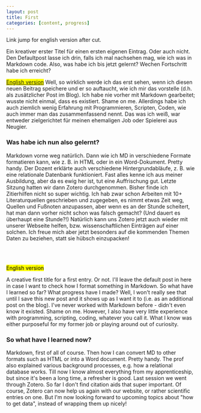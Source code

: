```yaml
---
layout: post
title: First
categories: [content, progress]
---
```

Link jump for english version after cut.

Ein kreativer erster Titel für einen ersten eigenen Eintrag. Oder auch nicht. Den Defaultpost lasse ich drin, falls ich mal nachsehen mag, wie ich was in Markdown code. 
Also, was habe ich bis jetzt gelernt? Wechen Fortschritt habe ich erreicht? 
<!--more-->

<mark>[English version](#english)</mark>
Well, so wirklich werde ich das erst sehen, wenn ich diesen neuen Beitrag speichere und er so auftaucht, wie ich mir das vorstelle (d.h. als zusätzlicher Post im Blog). Ich habe nie vorher mit Markdown gearbeitet; wusste nicht einmal, dass es existiert. Shame on me. Allerdings habe ich auch ziemlich wenig Erfahrung mit Programmieren, Scripten, Coden, wie auch immer man das zusammenfassend nennt. Das was ich weiß, war entweder zielgerichtet für meinen ehemaligen Job oder Spielerei aus Neugier. 

### Was habe ich nun also gelernt?

Markdown vorne weg natürlich. Dann wie ich MD in verschiedene Formate formatieren kann, wie z. B. in HTML oder in ein Word-Dokument. Pretty handy. Der Dozent erklärte auch verschiedene Hintergrundabläufe, z. B. wie eine relationale Datenbank funktioniert. Fast alles kenne ich aus meiner Ausbildung, aber da es ewig her ist, tut eine Auffrischung gut.
Letzte Sitzung hatten wir dann Zotero durchgenommen. Bisher finde ich Zitierhilfen nicht so super wichtig. Ich hab zwar schon Arbeiten mit 10+ Literaturquellen geschrieben und zugegeben, es nimmt etwas Zeit weg, Quellen und Fußnoten anzupassen, aber wenn es an der Stunde scheitert, hat man dann vorher nicht schon was falsch gemacht? (Und dauert es überhaupt eine Stunde?!)
Natürlich kann uns Zotero jetzt auch wieder mit unserer Webseite helfen, bzw. wissenschaftlichen Einträgen auf einer solchen. 
Ich freue mich aber jetzt besonders auf die kommenden Themen Daten zu beziehen, statt sie hübsch einzupacken!

<br/><br/>

<a name="english"></a><mark>English version</mark>

A creative first title for a first entry. Or not. I'll leave the default post in here in case I want to check how I format something in Markdown. So what have I learned so far? What progress have I made? Well, I won't really see that until I save this new post and it shows up as I want it to (i.e. as an additional post on the blog). I've never worked with Markdown before - didn't even know it existed. Shame on me. However, I also have very little experience with programming, scripting, coding, whatever you call it. What I know was either purposeful for my former job or playing around out of curiosity.

### So what have I learned now?

Markdown, first of all of course. Then how I can convert MD to other formats such as HTML or into a Word document. Pretty handy. The prof also explained various background processes, e.g. how a relational database works. Till now I know almost everything from my apprenticeship, but since it's been a long time, a refresher is good. Last session we went through Zotero. So far I don't find citation aids that super important. Of course, Zotero can now help us again with our website, or rather scientific entries on one. But I'm now looking forward to upcoming topics about "how to get data", instead of wrapping them up nicely!
